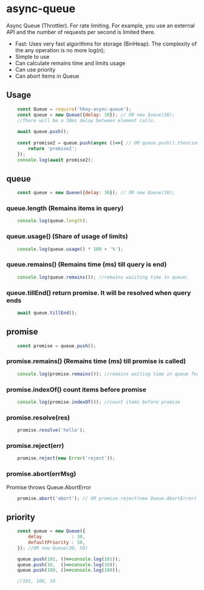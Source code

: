 # async-queue
Async Queue (Throttler). For rate limiting.
For example, you use an external API and the number of requests per second is limited there.

* Fast: Uses very fast algorithms for storage (BinHeap). The complexity of the any operation is no more log(n);
* Simple to use
* Can calculate remains time and limits usage
* Can use priority
* Can abort items in Queue

## Usage
```js
	const Queue = require('hkey-async-queue');
	const queue = new Queue({delay: 30}); // OR new Queue(30);
	//There will be a 30ms delay between element calls.
	
	await queue.push();
	
	const promise2 = queue.push(async ()=>{ // OR queue.push().then(someCb);
		return 'promise2';
	});
	console.log(await promise2);		
```
## queue
```js
	const queue = new Queue({delay: 30}); // OR new Queue(30);
```

### queue.length (Remains items in query)
```js
	console.log(queue.length);
```
### queue.usage() (Share of usage of limits)
```js
	console.log(queue.usage() * 100 + '%');
```

### queue.remains() (Remains time (ms) till query is end)
```js
	console.log(queue.remains()); //remains waiiting time in queue;
```

### queue.tillEnd() return promise. It will be resolved when query ends
```js
	await queue.tillEnd();
```

## promise
```js
	const promise = queue.push();
```

### promise.remains() (Remains time (ms) till promise is called)
```js
	console.log(promise.remains()); //remains waiting time in queue for this promise
```

### promise.indexOf() count items before promise
```js
	console.log(promise.indexOf()); //count items before promise
```

### promise.resolve(res)
```js
	promise.resolve('hello');
```

### promise.reject(err)
```js
	promise.reject(new Error('reject'));
```

### promise.abort(errMsg)
Promise throws Queue.AbortError
```js
	promise.abort('abort'); // OR promise.reject(new Queue.AbortError('abort'));
```


## priority
```js
	const queue = new Queue({ 
		delay           : 30, 
		defaultPriority : 50, 		
	}); //OR new Queue(30, 50)

	queue.push(101, ()=>console.log(101));
	queue.push(10,  ()=>console.log(10));
	queue.push(100, ()=>console.log(100));

	//101, 100, 10
```